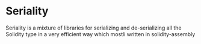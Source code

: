 # Seriality
Seriality is a mixture of libraries for serializing and de-serializing all the Solidity type in a very efficient way which mostli written in solidity-assembly
